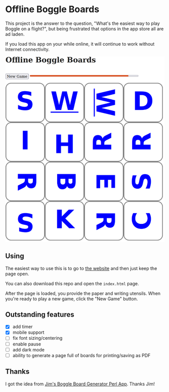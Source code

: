 # Offline Boggle Boards

This project is the answer to the question, "What's the easiest way to play Boggle on a flight?", but being frustrated that options in the app store all are ad laden.

If you load this app on your  while online, it will continue to work without Internet connectivity.


![Board Example](./offline.boggle.boards.png)

## Using

The easiest way to use this is to go to [the website](https://mrjones-plip.github.io/offline-boggle-boards/) and then just keep the page open.

You can also download this repo and open the `index.html` page.

After the page is loaded, you provide the paper and writing utensils.  When you're ready to play a new game, click the "New Game" button.

## Outstanding features

* [X] add timer
* [X] mobile support
* [ ] fix font sizing/centering
* [ ] enable pause
* [ ] add dark mode
* [ ] ability to generate a page full of boards for printing/saving as PDF

## Thanks

I got the idea from [Jim's Boggle Board Generator Perl App](http://xuth.net/programming/bog_cgi/).  Thanks Jim!


